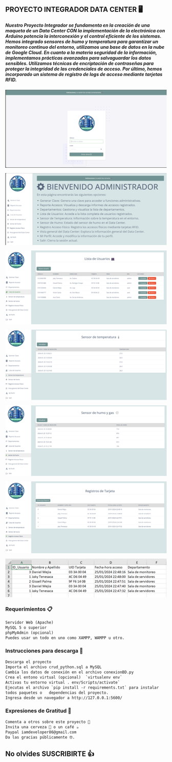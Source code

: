 ## PROYECTO INTEGRADOR  DATA CENTER 🖥️

##### Nuestro Proyecto Integrador se fundamenta en la creación de una maqueta de un Data Center CON la implementación de la electrónica con Arduino potencia la interconexión y el control eficiente de los sistemas. Hemos integrado sensores de humo y temperatura para garantizar un monitoreo continuo del entorno, utilizamos una base de datos en la nube de Google Cloud. En cuanto a la materia seguridad de la información, implementamos prácticas avanzadas para salvaguardar los datos sensibles. Utilizamos técnicas de encriptación de contraseñas para proteger la integridad de las credenciales de acceso. Por último, hemos incorporado un sistema de registro de logs de acceso mediante tarjetas RFID. 

![](https://raw.githubusercontent.com/Gissellpalma/Gissellpalma.github.io/main/imagenes/im1.png)

![](https://raw.githubusercontent.com/Gissellpalma/Gissellpalma.github.io/main/imagenes/im2.png)

![](https://raw.githubusercontent.com/Gissellpalma/Gissellpalma.github.io/main/imagenes/im3.png)

![](https://raw.githubusercontent.com/Gissellpalma/Gissellpalma.github.io/main/imagenes/im4.png)

![](https://raw.githubusercontent.com/Gissellpalma/Gissellpalma.github.io/main/imagenes/im5.png)

![](https://raw.githubusercontent.com/Gissellpalma/Gissellpalma.github.io/main/imagenes/im6.png)

![](https://raw.githubusercontent.com/Gissellpalma/Gissellpalma.github.io/main/imagenes/im7.png)

### Requerimientos 📋

    Servidor Web (Apache)
    MySQL 5 o superior
    phpMyAdmin (opcional)
    Puedes usar un todo en uno como XAMPP, WAMPP u otro.

### Instrucciones para descarga 🔧

    Descarga el proyecto
    Importa el archivo crud_python.sql a MySQL
    Cambia los datos de conexión en el archivo conexionBD.py
    Crea el entono virtual (opcional)  `virtualenv env`
    Activas tu entorno virtual . env/Scripts/activate`
    Ejecutas el archivo `pip install -r requirements.txt` para instalar todos paquetes o   dependencias del proyecto.
    Ingresa desde un navegador a http://127.0.0.1:5600/

### Expresiones de Gratitud 🎁

    Comenta a otros sobre este proyecto 📢
    Invita una cerveza 🍺 o un café ☕
    Paypal iamdeveloper86@gmail.com
    Da las gracias públicamente 🤓.

## No olvides SUSCRIBIRTE 👍
